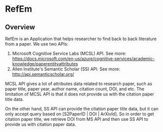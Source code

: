 # RefEm

## Overview

RefEm is an Application that helps researcher to find back to back literature from a paper. We use two APIs:

1. Microsoft Cognitive Service Labs (MCSL) API. See more: https://docs.microsoft.com/en-us/azure/cognitive-services/academic-knowledge/paperentityattributes
2. Allen Institute's Semantic Scholar (SS) API. See more: http://api.semanticscholar.org/

MCSL API gives a lot of attributes data related to research paper, such as paper title, paper year, author name, citation count, DOI, and etc. The limitation of MCSL API is that it does not provide us with the citation paper title data.

On the other hand, SS API can provide the citation paper title data, but it can only accept query based on [S2PaperID | DOI | ArXivId]. So in order to get citation paper title, we retrieve DOI from MS API and then use SS API to provide us with citation paper data.